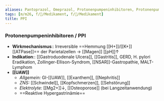 ```yaml
---
aliases: Pantoprazol, Omeprazol, Protonenpumpeninhibitoren, Protonenpumpenhemmer
tags: [m/m26, f/💊/Medikament, f/💊/Medikament]
title: PPI
---
```

### Protonenpumpeninhibitoren / PPI
- **Wirkmechanismus**:: Irreversible ==Hemmung [[H+]]/[[K+]] [[ATPase]]== der Parietalzellen → [[Magen]] [[pH]]↑
- **Indikation**:: [[Gastroduodenale Ulcera]], [[Gastritis]], GERD, H. pylori Eradikation, Zollinger-Ellison-Syndrom, [[NSAR]]-Gastropathie, MALT-Lymphom
- **[[UAW]]**
	- *Allgemein:* GI-[[UAW]], [[Exanthem]], [[Nephritis]]
	- *ZNS:* [[Schwindel]], [[Kopfschmerzen]], [[Sehstörung]]
	- *Elektrolyte:* [[Mg2+]]↓, [[Osteoporose]] (bei Langzeitanwendung)
	- ==Reaktive Hypergastrinämie==